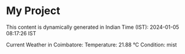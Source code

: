 # My Project

This content is dynamically generated in Indian Time (IST): 2024-01-05 08:17:26 IST


Current Weather in Coimbatore:
Temperature: 21.88 °C
Condition: mist
